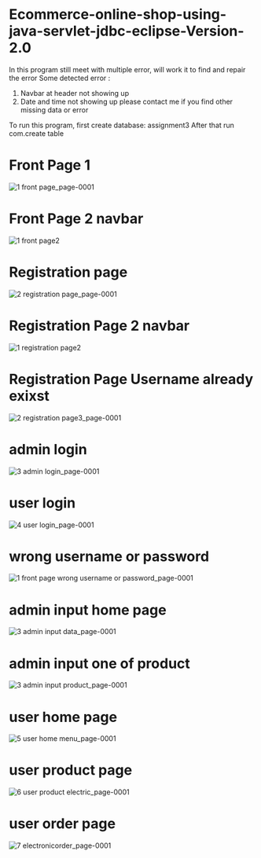 # Ecommerce-online-shop-using-java-servlet-jdbc-eclipse-Version-2.0

In this program still meet with multiple error, will work it to find and repair the error
Some detected error :
  1. Navbar at header not showing up
  2. Date and time not showing up
please contact me if you find other missing data or error

To run this program, first create database: assignment3
After that run com.create table

# Front Page 1
![1 front page_page-0001](https://user-images.githubusercontent.com/117777807/204915316-0dc8a5b6-bee4-4ce9-afa0-7d8bd3dd1224.jpg)

# Front Page 2 navbar
![1 front page2](https://user-images.githubusercontent.com/117777807/204915357-a0556c64-7a3c-4076-a7d3-26322b00ffa8.JPG)

# Registration page
![2 registration page_page-0001](https://user-images.githubusercontent.com/117777807/204915445-ba8900ec-55a7-410a-97ab-231f8f4cb18a.jpg)

# Registration Page 2 navbar
![1 registration page2](https://user-images.githubusercontent.com/117777807/204915502-3e90e90f-532d-42d3-b12d-424bcd6f248a.JPG)

# Registration Page Username already exixst
![2 registration page3_page-0001](https://user-images.githubusercontent.com/117777807/204915619-5d2bed1d-3c3d-46ca-bfa7-af5fe3f976fb.jpg)

# admin login
![3 admin login_page-0001](https://user-images.githubusercontent.com/117777807/204915696-ba9bbfb7-add5-40ea-a49a-aa95dd4a9a80.jpg)

# user login
![4 user login_page-0001](https://user-images.githubusercontent.com/117777807/204915742-33b77669-e614-45d9-98c4-95d0436d7379.jpg)

# wrong username or password
![1 front page wrong username or password_page-0001](https://user-images.githubusercontent.com/117777807/204915814-e566d090-4ccc-4e8a-a491-9054ef43dc54.jpg)

# admin input home page
![3 admin input data_page-0001](https://user-images.githubusercontent.com/117777807/204915912-fb55dcb7-3d16-4592-9f0e-74a2a4728de8.jpg)

# admin input one of product
![3 admin input product_page-0001](https://user-images.githubusercontent.com/117777807/204915973-7e6a1e80-49ce-46b1-a982-587fb7b5e59e.jpg)

# user home page
![5 user home menu_page-0001](https://user-images.githubusercontent.com/117777807/204916011-378fbf8e-7f11-4ebb-88a9-0ec12cd7d412.jpg)

# user product page
![6 user product electric_page-0001](https://user-images.githubusercontent.com/117777807/204916072-99cd120f-826f-4f48-a0b1-5945d8795ab2.jpg)

# user order page
![7 electronicorder_page-0001](https://user-images.githubusercontent.com/117777807/204916121-6c5cde10-3e52-4f41-9c2e-bc4a57882969.jpg)
